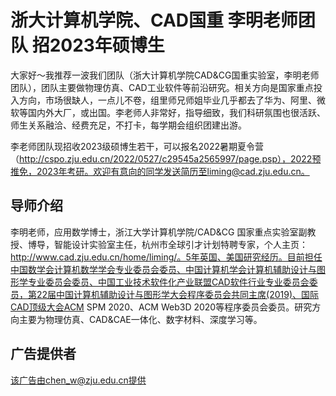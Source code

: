 # 浙大计算机学院、CAD国重 李明老师团队 招2023年硕博生

大家好～我推荐一波我们团队（浙大计算机学院CAD&CG国重实验室，李明老师团队），团队主要做物理仿真、CAD工业软件等前沿研究。相关方向是国家重点投入方向，市场很缺人，一点儿不卷，组里师兄师姐毕业几乎都去了华为、阿里、微软等国内外大厂，或出国。李老师人非常好，指导细致，我们科研氛围也很活跃、师生关系融洽、经费充足，不打卡，每学期会组织团建出游。

李老师团队现招收2023级硕博生若干，可以报名2022暑期夏令营（http://cspo.zju.edu.cn/2022/0527/c29545a2565997/page.psp），2022预推免，2023年考研。欢迎有意向的同学发送简历至liming@cad.zju.edu.cn。

## 导师介绍

李明老师，应用数学博士，浙江大学计算机学院/CAD&CG 国家重点实验室副教授、博导，智能设计实验室主任，杭州市全球引才计划特聘专家，个人主页：http://www.cad.zju.edu.cn/home/liming/。5年英国、美国研究经历。目前担任中国数学会计算机数学学会专业委员会委员、中国计算机学会计算机辅助设计与图形学专业委员会委员、中国工业技术软件化产业联盟CAD软件行业专业委员会委员，第22届中国计算机辅助设计与图形学大会程序委员会共同主席(2019)、国际CAD顶级大会ACM SPM 2020、ACM Web3D 2020等程序委员会委员。研究方向主要为物理仿真、CAD&CAE一体化、数字材料、深度学习等。

## 广告提供者

该广告由chen_w@zju.edu.cn提供

